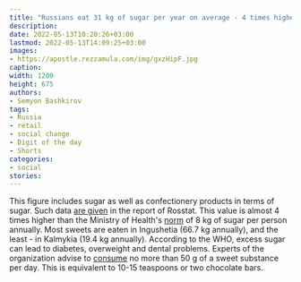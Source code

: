 ```yaml
---
title: "Russians eat 31 kg of sugar per year on average - 4 times higher than the norm"
description: 
date: 2022-05-13T10:20:26+03:00
lastmod: 2022-05-13T14:09:25+03:00
images:
- https://apostle.rezzamula.com/img/gxzHipF.jpg
caption:
width: 1200
height: 675
authors:
- Semyon Bashkirov
tags:
- Russia
- retail
- social change
- Digit of the day
- Shorts
categories:
- social
stories:
---
```


This figure includes sugar as well as confectionery products in terms of sugar. Such data [are given](https://rosstat.gov.ru/storage/mediabank/Potreb_prod_pitan-2020.pdf) in the report of Rosstat. This value is almost 4 times higher than the Ministry of Health's [norm](https://ria.ru/20211002/sakhar-1752766014.html) of 8 kg of sugar per person annually. Most sweets are eaten in Ingushetia (66.7 kg annually), and the least - in Kalmykia (19.4 kg annually). According to the WHO, excess sugar can lead to diabetes, overweight and dental problems. Experts of the organization advise to [consume](https://apps.who.int/iris/bitstream/handle/10665/155735/WHO_NMH_NHD_15.2_rus.pdf) no more than 50 g of a sweet substance per day. This is equivalent to 10-15 teaspoons or two chocolate bars.

